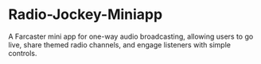 # Radio-Jockey-Miniapp
A Farcaster mini app for one-way audio broadcasting, allowing users to go live, share themed radio channels, and engage listeners with simple controls.
